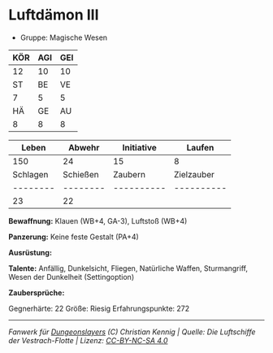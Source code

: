 # Luftdämon III  
- Gruppe: Magische Wesen  

| KÖR | AGI | GEI |  
| --- | --- | --- |  
| 12  | 10  | 10  |
| ST  | BE  | VE  |  
| 7   | 5   | 5   |
| HÄ  | GE  | AU  |  
| 8   | 8   | 8   |


| Leben    | Abwehr   | Initiative | Laufen     |
| -------- | -------- | ---------- | ---------- |
| 150      | 24       | 15         | 8          |
| Schlagen | Schießen | Zaubern    | Zielzauber |
| -------- | -------- | ---------- | ---------- |
| 23       | 22       |            |            |

**Bewaffnung:**
Klauen (WB+4, GA-3), Luftstoß (WB+4)

**Panzerung:**
Keine feste Gestalt (PA+4)

**Ausrüstung:**


**Talente:**
Anfällig, Dunkelsicht, Fliegen, Natürliche Waffen, Sturmangriff, Wesen der Dunkelheit (Settingoption)

**Zaubersprüche:**


Gegnerhärte: 22
Größe: Riesig
Erfahrungspunkte: 272



___
*Fanwerk für [Dungeonslayers](https://www.dungeonslayers.net/) (C) Christian Kennig | Quelle: Die Luftschiffe der Vestrach-Flotte | Lizenz: [CC-BY-NC-SA 4.0](https://creativecommons.org/licenses/by-nc-sa/4.0/deed.de)*